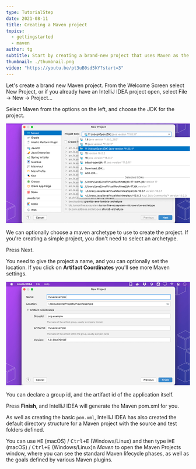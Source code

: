 ```yaml
---
type: TutorialStep
date: 2021-08-11
title: Creating a Maven project
topics:
  - gettingstarted
  - maven
author: tg
subtitle: Start by creating a brand-new project that uses Maven as the build tool.
thumbnail: ./thumbnail.png
video: "https://youtu.be/pt3uB0sd5kY?start=3"
---
```


Let's create a brand new Maven project. From the Welcome Screen select New Project, or if you already have an IntelliJ IDEA project open, select File -> New -> Project...

Select Maven from the options on the left, and choose the JDK for the project.

![new-maven-project.png](new-maven-project.png)

We can optionally choose a maven archetype to use to create the project. If you're creating a simple project, you don't need to select an archetype.

Press Next.

You need to give the project a name, and you can optionally set the location. If you click on **Artifact Coordinates** you'll see more Maven settings.

![maven-project-settings.png](maven-project-settings.png)

You can declare a group id, and the artifact id of the application itself.

Press **Finish**, and IntelliJ IDEA will generate the Maven pom.xml for you.

As well as creating the basic `pom.xml`, IntelliJ IDEA has also created the default directory structure for a Maven project with the source and test folders defined.

You can use <kbd>⌘E</kbd> (macOS) / <kbd>Ctrl+E</kbd> (Windows/Linux) and then type i<kbd>⌘E</kbd> (macOS) / <kbd>Ctrl+E</kbd> (Windows/Linux)n _Maven_ to open the Maven Projects window, where you can see the standard Maven lifecycle phases, as well as the goals defined by various Maven plugins.
